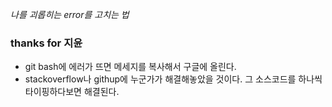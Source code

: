 *나를 괴롭히는 error를 고치는 법*
### thanks for 지윤
* git bash에 에러가 뜨면 메세지를 복사해서 구글에 올린다.
* stackoverflow나 githup에 누군가가 해결해놓았을 것이다.
그 소스코드를 하나씩 타이핑하다보면 해결된다. 